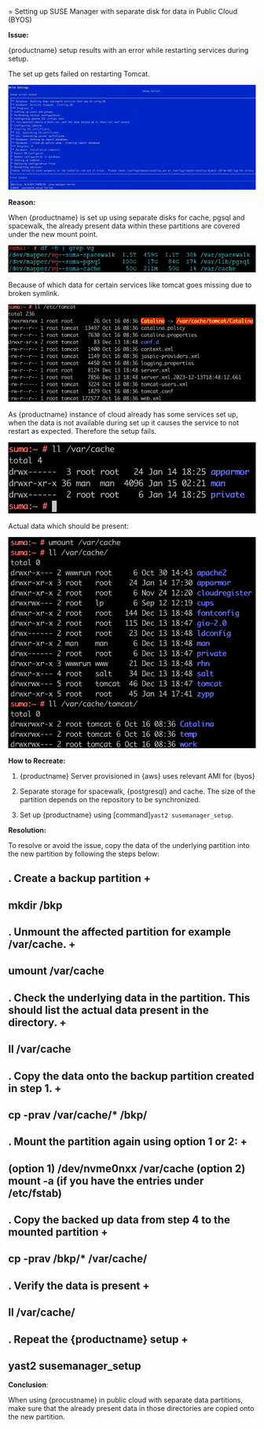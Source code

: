 = Setting up SUSE Manager with separate disk for data in Public Cloud (BYOS)


**Issue:** 

{productname} setup results with an error while restarting services during setup. 


The set up gets failed on restarting Tomcat.

<img src="../../assets/images/error-1.png">



**Reason:**

When {productname} is set up using separate disks for cache, pgsql and spacewalk, the already present data within these partitions are covered under the new mount point.


 <img src="../../assets/images/partitions.png">

Because of which data for certain services like tomcat goes missing due to broken symlink.

<img src="../../assets/images/broken-symlink.png"> 

As {productname} instance of cloud already has some services set up, when the data is not available during set up it causes the service to not restart as expected.
Therefore the setup fails.


 <img src="../../assets/images/incomplete-files.png"> 

Actual data which should be present:


 <img src="../../assets/images/actual-files.png"> 



**How to Recreate:**

1. {productname} Server provisioned in {aws} uses relevant AMI for {byos}


2. Separate storage for spacewalk, {postgresql} and cache. 
  The size of the partition depends on the repository to be synchronized.


3. Set up {productname} using [command]``yast2 susemanager_setup``.


   

**Resolution:**

To resolve or avoid the issue, copy the data of the underlying partition into the new partition by following the steps below:


. Create a backup partition
+
----
mkdir /bkp
----


. Unmount the affected partition for example /var/cache. 
+
----
umount /var/cache
----


. Check the underlying data in the partition. 
  This should list the actual data present in the directory.
+
----
ll /var/cache
----

. Copy the data onto the backup partition created in step 1.
+
----
cp -prav /var/cache/* /bkp/
----


. Mount the partition again using option 1 or 2:
+
----
(option 1)   /dev/nvme0nxx /var/cache
(option 2)   mount -a (if you have the entries under /etc/fstab)
----


. Copy the backed up data from step 4 to the mounted partition
+
----
cp -prav /bkp/* /var/cache/
----

. Verify the data is present
+
----
ll /var/cache/
----

. Repeat the {productname} setup
+
----
yast2 susemanager_setup
----

   

**Conclusion**:

When using {procustname} in public cloud with separate data partitions, make sure that the already present data in those directories are copied onto the new partition.

